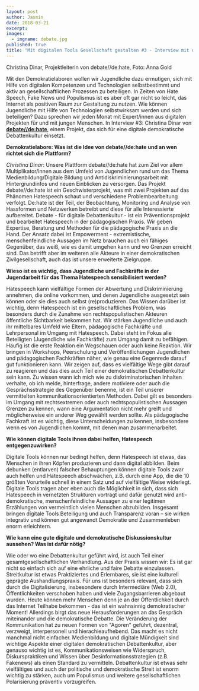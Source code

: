 ```yaml
---
layout: post
author: Jasmin
date: 2018-03-21
excerpt: 
images:
  - imgname: debate.jpg
published: true
title: "Mit digitalen Tools Gesellschaft gestalten #3 - Interview mit debate//de:hate"
---
```

Christina Dinar, Projektleiterin von debate//de:hate, Foto: Anna Gold

Mit den Demokratielaboren wollen wir Jugendliche dazu ermutigen, sich mit Hilfe von digitalen Kompetenzen und Technologien selbstbestimmt und aktiv an gesellschaftlichen Prozessen zu beteiligen. In Zeiten von Hate Speech, Fake News und Populismus ist es aber oft gar nicht so leicht, das Internet als positiven Raum zur Gestaltung zu nutzen. Wie können Jugendliche mit Hilfe von Technologien selbstwirksam werden und sich beteiligen? Dazu sprechen wir jeden Monat mit Expert/innen aus digitalen Projekten für und mit jungen Menschen. In Interview #3: Christina Dinar von **[debate//de:hate](http://debate-dehate.com/)**, einem Projekt, das sich für eine digitale demokratische Debattenkultur einsetzt.

**Demokratielabore: Was ist die Idee von debate//de:hate und an wen richtet sich die Plattform?**

*Christina Dinar*: Unsere Plattform debate//de:hate hat zum Ziel vor allem Multiplikator/innen aus dem Umfeld von Jugendlichen rund um das Thema Medienbildung/Digitale Bildung und Antidiskriminierungsarbeit mit Hintergrundinfos und neuen Einblicken zu versorgen. Das Projekt debate//de:hate ist ein Geschwisterprojekt, was mit zwei Projekten auf das Phänomen Hatespeech schaut und verschiedene Problembearbeitung verfolgt. De:hate ist der Teil, der Beobachtung, Monitoring und Analyse von Hassformen und Netzwerken betreibt und diese für alle Interessierte aufbereitet. Debate - für digitale Debattenkultur - ist ein Präventionsprojekt und bearbeitet Hatespeech in der pädagogischen Praxis. Wir geben Expertise, Beratung und Methoden für die pädagogische Praxis an die Hand. Der Ansatz dabei ist Empowerment - extremistische, menschenfeindliche Aussagen im Netz brauchen auch ein fähiges Gegenüber, das weiß, wie es damit umgehen kann und wo Grenzen erreicht sind. Das betrifft aber im weiteren alle Akteure in einer demokratischen Zivilgesellschaft, auch das ist unsere erweiterte Zielgruppe.

**Wieso ist es wichtig, dass Jugendliche und Fachkräfte in der Jugendarbeit für das Thema Hatespeech sensibilisiert werden?**

Hatespeech kann vielfältige Formen der Abwertung und Diskriminierung annehmen, die online vorkommen, und denen Jugendliche ausgesetzt sein können oder sie dies auch selbst (re)produzieren. Das Wissen darüber ist wichtig, denn Hatespeech ist ein gesellschaftliches Problem, was besonders durch die Zunahme von rechtspopulistischen Akteuren öffentliche Sichtbarkeit bekommen hat. Wir stärken Jugendliche und auch ihr mittelbares Umfeld wie Eltern, pädagogische Fachkräfte und Lehrpersonal im Umgang mit Hatespeech. Dabei steht im Fokus alle Beteiligten (Jugendliche wie Fachkräfte) zum Umgang damit zu befähigen. Häufig ist die erste Reaktion ein Wegschauen oder auch keine Reaktion. Wir bringen in Workshops, Peerschulung und Veröffentlichungen Jugendlichen und pädagogischen Fachkräften näher, wie genau eine Gegenrede darauf gut funktionieren kann. Wir zeigen auf, dass es vielfältige Wege gibt darauf zu reagieren und das dies auch Teil einer demokratischen Debattenkultur sein kann. Zu wissen wann ich mich wie zu diskriminatorischen Inhalten verhalte, ob ich melde, hinterfrage, andere motiviere oder auch die Gesprächsstrategie des Gegenüber benenne, ist ein Teil unserer vermittelten kommunikationsorientierten Methoden. Dabei gilt es besonders im Umgang mit rechtsextremen oder auch rechtspopulistischen Aussagen Grenzen zu kennen, wann eine  Argumentation nicht mehr greift und möglicherweise ein anderer Weg gewählt werden sollte. Als pädagogische Fachkraft ist es wichtig, diese Unterscheidungen zu kennen, insbesondere wenn es von Jugendlichen kommt, mit denen man zusammenarbeitet.

**Wie können digitale Tools ihnen dabei helfen, Hatespeech entgegenzuwirken?**

Digitale Tools können nur bedingt helfen, denn Hatespeech ist etwas, das Menschen in ihren Köpfen produzieren und dann digital abbilden. Beim debunken (entlarven) falscher Behauptungen können digitale Tools zwar auch helfen und Hatespeech abschwächen, z.B. durch eine App, die die 10 größten Vorurteile schnell in einem Satz und auf vielfältige Weise widerlegt. Digitale Tools tragen aber eben auch die Möglichkeit in sich, dass sich Hatespeech in vernetzten Strukturen vorträgt und dafür genutzt wird anti-demokratische, menschenfeindliche Aussagen zu einer legitimen Erzählungen von vermeintlich vielen Menschen abzubilden. Insgesamt bringen digitale Tools Beteiligung und auch Transparenz
voran – sie wirken integrativ und können gut angewandt Demokratie und Zusammenleben
enorm erleichtern.

**Wie kann eine gute digitale und demokratische Diskussionskultur aussehen? Was ist dafür nötig?**

Wie oder wo eine Debattenkultur geführt wird, ist auch Teil einer gesamtgesellschaftlichen Verhandlung. Aus der Praxis wissen wir: Es ist gar nicht so einfach sich auf eine ehrliche und faire Debatte einzulassen. Streitkultur ist etwas Praktiziertes und Erlernbares, sie ist eine kulturell geprägte Aushandlungspraxis. Für uns ist besonders relevant, dass sich durch die Digitalisierung, insbesondere durch Intermediäre (Web 2.0), Öffentlichkeiten verschoben haben und viele Zugangsbarrieren abgebaut wurden. Heute können mehr Menschen denn je an der Öffentlichkeit durch das Internet Teilhabe bekommen - das ist ein wahnsinnig demokratischer Moment! Allerdings birgt das neue Herausforderungen an das Gespräch miteinander und die demokratische Debatte. Die Veränderung der Kommunikation hat zu neuen Formen von  "Agoren" geführt, dezentral, verzweigt, interpersonell und hierachieaufhebend. Das macht es nicht manchmal nicht einfacher. Medienbildung und digitale Mündigkeit sind wichtige Aspekte einer digitalen demokratischen Debattenkultur, aber genauso wichtig ist es, Kommunikationsweisen wie Widerspruch, Diskurspraktiken und Wissen über Desinformationsstrategien (z.B. Fakenews) als einen Standard zu vermitteln. Debattenkultur ist etwas sehr vielfältiges und auch der politische und demokratische Streit ist enorm wichtig zu stärken, auch um Populismus und weitere gesellschaftlichen Polarisierung präventiv vorzugreifen.
